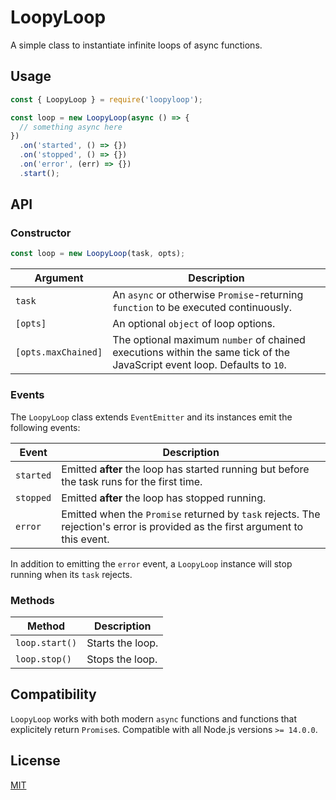 
# LoopyLoop

A simple class to instantiate infinite loops of async functions.

## Usage

```js
const { LoopyLoop } = require('loopyloop');

const loop = new LoopyLoop(async () => {
  // something async here
})
  .on('started', () => {})
  .on('stopped', () => {})
  .on('error', (err) => {})
  .start();
```

## API

### Constructor

```js
const loop = new LoopyLoop(task, opts);
```

| Argument            | Description                                                                                                              |
| ------------------- | ------------------------------------------------------------------------------------------------------------------------ |
| `task`              | An `async` or otherwise `Promise`-returning `function` to be executed continuously.                                      |
| `[opts]`            | An optional `object` of loop options.                                                                                    |
| `[opts.maxChained]` | The optional maximum `number` of chained executions within the same tick of the JavaScript event loop. Defaults to `10`. |

### Events

The `LoopyLoop` class extends `EventEmitter` and its instances emit the following events:

| Event      | Description                                                                                                                   |
| ---------- |-------------------------------------------------------------------------------------------------------------------------------|
| `started`  | Emitted **after** the loop has started running but before the task runs for the first time.                                   |
| `stopped`  | Emitted **after** the loop has stopped running.                                                                               |
| `error`    | Emitted when the `Promise` returned by `task` rejects. The rejection's error is provided as the first argument to this event. |

In addition to emitting the `error` event, a `LoopyLoop` instance will stop running when its `task` rejects.

### Methods

| Method           | Description       |
|------------------|-------------------|
| `loop.start()`   | Starts the loop.  |
| `loop.stop()`    | Stops the loop.   |

## Compatibility

`LoopyLoop` works with both modern `async` functions and functions that explicitely return `Promise`s. Compatible with all Node.js versions `>= 14.0.0`.

## License

[MIT](./LICENSE.md)
